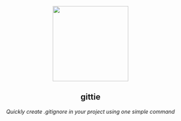 <p align="center">
  <img src="https://git-scm.com/images/logos/downloads/Git-Icon-1788C.png" width="200" />
</p>
<h2 align="center">gittie</h2>
<p align="center"><i>Quickly create .gitignore in your project using one simple command</i></p>
